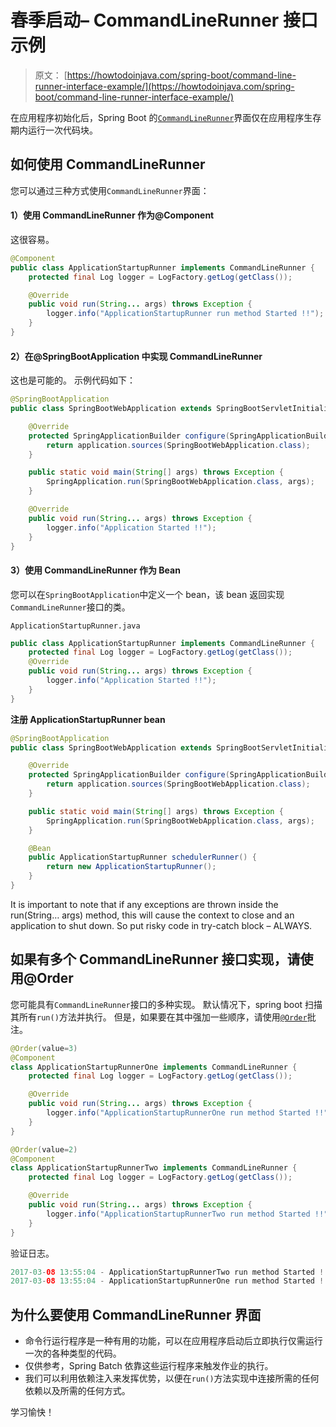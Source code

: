 # 春季启动– CommandLineRunner 接口示例

> 原文： [https://howtodoinjava.com/spring-boot/command-line-runner-interface-example/](https://howtodoinjava.com/spring-boot/command-line-runner-interface-example/)

在应用程序初始化后，Spring Boot 的[`CommandLineRunner`](https://docs.spring.io/spring-boot/docs/current/api/org/springframework/boot/CommandLineRunner.html)界面仅在应用程序生存期内运行一次代码块。

## 如何使用 CommandLineRunner

您可以通过三种方式使用`CommandLineRunner`界面：

#### 1）使用 CommandLineRunner 作为@Component

这很容易。

```java
@Component
public class ApplicationStartupRunner implements CommandLineRunner {
	protected final Log logger = LogFactory.getLog(getClass());

	@Override
	public void run(String... args) throws Exception {
		logger.info("ApplicationStartupRunner run method Started !!");
	}
}

```

#### 2）在@SpringBootApplication 中实现 CommandLineRunner

这也是可能的。 示例代码如下：

```java
@SpringBootApplication
public class SpringBootWebApplication extends SpringBootServletInitializer implements CommandLineRunner {

	@Override
	protected SpringApplicationBuilder configure(SpringApplicationBuilder application) {
		return application.sources(SpringBootWebApplication.class);
	}

	public static void main(String[] args) throws Exception {
		SpringApplication.run(SpringBootWebApplication.class, args);
	}

	@Override
	public void run(String... args) throws Exception {
		logger.info("Application Started !!");
	}
}

```

#### 3）使用 CommandLineRunner 作为 Bean

您可以在`SpringBootApplication`中定义一个 bean，该 bean 返回实现`CommandLineRunner`接口的类。

`ApplicationStartupRunner.java`

```java
public class ApplicationStartupRunner implements CommandLineRunner {
	protected final Log logger = LogFactory.getLog(getClass());
	@Override
	public void run(String... args) throws Exception {
		logger.info("Application Started !!");
	}
}

```

**注册 ApplicationStartupRunner bean**

```java
@SpringBootApplication
public class SpringBootWebApplication extends SpringBootServletInitializer {

	@Override
	protected SpringApplicationBuilder configure(SpringApplicationBuilder application) {
		return application.sources(SpringBootWebApplication.class);
	}

	public static void main(String[] args) throws Exception {
		SpringApplication.run(SpringBootWebApplication.class, args);
	}

	@Bean
	public ApplicationStartupRunner schedulerRunner() {
		return new ApplicationStartupRunner();
	}
}

```

It is important to note that if any exceptions are thrown inside the run(String… args) method, this will cause the context to close and an application to shut down. So put risky code in try-catch block – ALWAYS.

## 如果有多个 CommandLineRunner 接口实现，请使用@Order

您可能具有`CommandLineRunner`接口的多种实现。 默认情况下，spring boot 扫描其所有`run()`方法并执行。 但是，如果要在其中强加一些顺序，请使用[`@Order`](https://docs.spring.io/spring-framework/docs/4.3.7.RELEASE/javadoc-api/org/springframework/core/annotation/Order.html?is-external=true)批注。

```java
@Order(value=3)
@Component
class ApplicationStartupRunnerOne implements CommandLineRunner {
	protected final Log logger = LogFactory.getLog(getClass());

	@Override
	public void run(String... args) throws Exception {
		logger.info("ApplicationStartupRunnerOne run method Started !!");
	}
}

@Order(value=2)
@Component
class ApplicationStartupRunnerTwo implements CommandLineRunner {
	protected final Log logger = LogFactory.getLog(getClass());

	@Override
	public void run(String... args) throws Exception {
		logger.info("ApplicationStartupRunnerTwo run method Started !!");
	}
}

```

验证日志。

```java
2017-03-08 13:55:04 - ApplicationStartupRunnerTwo run method Started !!
2017-03-08 13:55:04 - ApplicationStartupRunnerOne run method Started !!

```

## 为什么要使用 CommandLineRunner 界面

*   命令行运行程序是一种有用的功能，可以在应用程序启动后立即执行仅需运行一次的各种类型的代码。
*   仅供参考，Spring Batch 依靠这些运行程序来触发作业的执行。
*   我们可以利用依赖注入来发挥优势，以便在`run()`方法实现中连接所需的任何依赖以及所需的任何方式。

学习愉快！